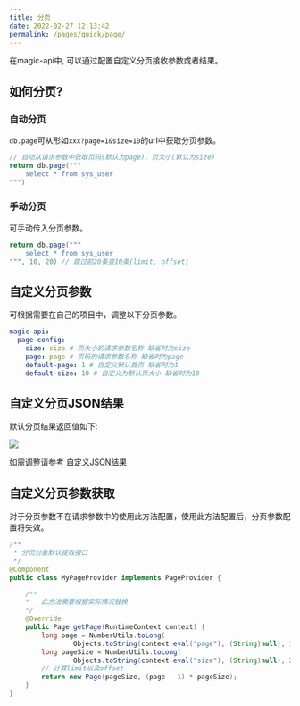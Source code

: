 ```yaml
---
title: 分页
date: 2022-02-27 12:13:42
permalink: /pages/quick/page/
---
```


在magic-api中, 可以通过配置自定义分页接收参数或者结果。

## 如何分页?

### 自动分页

`db.page`可从形如`xxx?page=1&size=10`的url中获取分页参数。

```groovy
// 自动从请求参数中获取页码(默认为page)、页大小(默认为size)
return db.page("""
    select * from sys_user
""")
```

### 手动分页

可手动传入分页参数。

```groovy
return db.page("""
    select * from sys_user
""", 10, 20) // 跳过前20条查10条(limit, offset)
```

## 自定义分页参数

可根据需要在自己的项目中，调整以下分页参数。

```yml
magic-api:
  page-config:
    size: size # 页大小的请求参数名称 缺省时为size
    page: page # 页码的请求参数名称 缺省时为page
    default-page: 1 # 自定义默认首页 缺省时为1
    default-size: 10 # 自定义为默认页大小 缺省时为10
```

## 自定义分页JSON结果

默认分页结果返回值如下:

![](https://pic.imgdb.cn/item/61c723f52ab3f51d91f8bdda.jpg)

如需调整请参考 [自定义JSON结果](/pages/base/response/#更加灵活的自定义结构配置)



## 自定义分页参数获取

对于分页参数不在请求参数中的使用此方法配置，使用此方法配置后，分页参数配置将失效。

```java
/**
 * 分页对象默认提取接口
 */
@Component
public class MyPageProvider implements PageProvider {

    /**
    *   此方法需要根据实际情况替换
    */
    @Override
    public Page getPage(RuntimeContext context) {
        long page = NumberUtils.toLong(
                Objects.toString(context.eval("page"), (String)null), 1);
        long pageSize = NumberUtils.toLong(
                Objects.toString(context.eval("size"), (String)null), 20);
        // 计算limit以及offset
        return new Page(pageSize, (page - 1) * pageSize);
    }
}
```